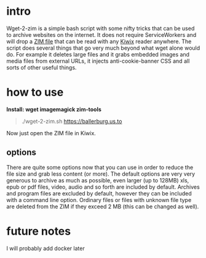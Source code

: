 # intro
Wget-2-zim is a simple bash script with some nifty tricks that can be used to archive websites on the internet. It does not require ServiceWorkers and will drop a [ZIM file](https://wiki.openzim.org/) that can be read with any [Kiwix](https://www.kiwix.org/en/) reader anywhere. The script does several things that go very much beyond what wget alone would do. For example it deletes large files and it grabs embedded images and media files from external URLs, it injects anti-cookie-banner CSS and all sorts of other useful things.

# how to use 

**Install: wget imagemagick zim-tools**

> ./wget-2-zim.sh https://ballerburg.us.to

Now just open the ZIM file in Kiwix.

## options

There are quite some options now that you can use in order to reduce the file size and grab less content (or more). The default options are very very generous to archive as much as possible, even larger (up to 128MB) xls, epub or pdf files, video, audio and so forth are included by default. Archives and program files are excluded by default, however they can be included with a command line option. Ordinary files or files with unknown file type are deleted from the ZIM if they exceed 2 MB (this can be changed as well).

# future notes

I will probably add docker later


